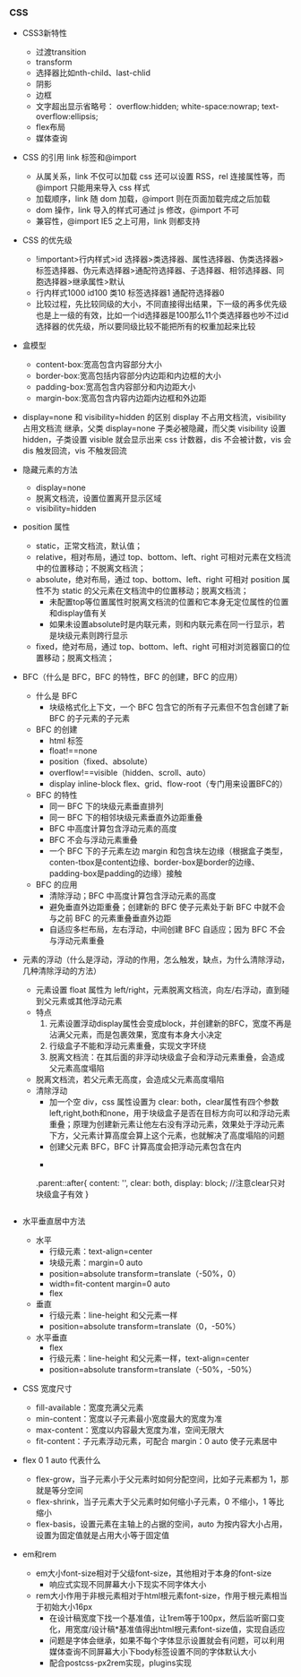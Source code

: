 <!--
 * @Date: 2021-03-30 17:00:28
 * @LastEditors: hanjiawang
 * @LastEditTime: 2021-04-23 11:56:32
-->
### CSS
- CSS3新特性
  - 过渡transition
  - transform
  - 选择器比如nth-child、last-chlid
  - 阴影
  - 边框
  - 文字超出显示省略号：
    overflow:hidden;
    white-space:nowrap; 
    text-overflow:ellipsis;
  - flex布局
  - 媒体查询
  
- CSS 的引用
  link 标签和@import
  - 从属关系，link 不仅可以加载 css 还可以设置 RSS，rel 连接属性等，而@import 只能用来导入 css 样式
  - 加载顺序，link 随 dom 加载，@import 则在页面加载完成之后加载
  - dom 操作，link 导入的样式可通过 js 修改，@import 不可
  - 兼容性，@import IE5 之上可用，link 则都支持

- CSS 的优先级
  - !important>行内样式>id 选择器>类选择器、属性选择器、伪类选择器>标签选择器、伪元素选择器>通配符选择器、子选择器、相邻选择器、同胞选择器>继承属性>默认
  - 行内样式1000 id100 类10 标签选择器1 通配符选择器0
  - 比较过程，先比较同级的大小，不同直接得出结果，下一级的再多优先级也是上一级的有效，比如一个id选择器是100那么11个类选择器也吵不过id选择器的优先级，所以要同级比较不能把所有的权重加起来比较

- 盒模型
  - content-box:宽高包含内容部分大小
  - border-box:宽高包括内容部分内边距和内边框的大小
  - padding-box:宽高包含内容部分和内边距大小
  - margin-box:宽高包含内容内边距内边框和外边距

- display=none 和 visibility=hidden 的区别
  display 不占用文档流，visibility 占用文档流
  继承，父类 display=none 子类必被隐藏，而父类 visibility 设置 hidden，子类设置 visible 就会显示出来
  css 计数器，dis 不会被计数，vis 会
  dis 触发回流，vis 不触发回流

- 隐藏元素的方法
  - display=none
  - 脱离文档流，设置位置离开显示区域
  - visibility=hidden

- position 属性
  - static，正常文档流，默认值；
  - relative，相对布局，通过 top、bottom、left、right 可相对元素在文档流中的位置移动；不脱离文档流；
  - absolute，绝对布局，通过 top、bottom、left、right 可相对 position 属性不为 static 的父元素在文档流中的位置移动；脱离文档流；
    - 未配置top等位置属性时脱离文档流的位置和它本身无定位属性的位置和display值有关
    - 如果未设置absolute时是内联元素，则和内联元素在同一行显示，若是块级元素则跨行显示
  - fixed，绝对布局，通过 top、bottom、left、right 可相对浏览器窗口的位置移动；脱离文档流；

- BFC（什么是 BFC，BFC 的特性，BFC 的创建，BFC 的应用）
  - 什么是 BFC
    - 块级格式化上下文，一个 BFC 包含它的所有子元素但不包含创建了新 BFC 的子元素的子元素
  - BFC 的创建
    - html 标签
    - float!==none
    - position（fixed、absolute）
    - overflow!==visible（hidden、scroll、auto）
    - display inline-block flex、grid、flow-root（专门用来设置BFC的）
  - BFC 的特性
    - 同一 BFC 下的块级元素垂直排列
    - 同一 BFC 下的相邻块级元素垂直外边距重叠
    - BFC 中高度计算包含浮动元素的高度
    - BFC 不会与浮动元素重叠
    - 一个 BFC 下的子元素左边 margin 和包含块左边缘（根据盒子类型，conten-tbox是content边缘、border-box是border的边缘、padding-box是padding的边缘）接触
  - BFC 的应用
    - 清除浮动；BFC 中高度计算包含浮动元素的高度
    - 避免垂直外边距重叠；创建新的 BFC 使子元素处于新 BFC 中就不会与之前 BFC 的元素重叠垂直外边距
    - 自适应多栏布局，左右浮动，中间创建 BFC 自适应；因为 BFC 不会与浮动元素重叠

- 元素的浮动（什么是浮动，浮动的作用，怎么触发，缺点，为什么清除浮动，几种清除浮动的方法）
  - 元素设置 float 属性为 left/right，元素脱离文档流，向左/右浮动，直到碰到父元素或其他浮动元素
  - 特点
    1. 元素设置浮动display属性会变成block，并创建新的BFC，宽度不再是沾满父元素，而是包裹效果，宽度有本身大小决定
    2. 行级盒子不能和浮动元素重叠，实现文字环绕
    3. 脱离文档流：在其后面的非浮动块级盒子会和浮动元素重叠，会造成父元素高度塌陷
  - 脱离文档流，若父元素无高度，会造成父元素高度塌陷
  - 清除浮动
    - 加一个空 div，css 属性设置为 clear: both，clear属性有四个参数left,right,both和none，用于块级盒子是否在目标方向可以和浮动元素重叠；原理为创建新元素让他左右没有浮动元素，效果处于浮动元素下方，父元素计算高度会算上这个元素，也就解决了高度塌陷的问题
    - 创建父元素 BFC，BFC 计算高度会把浮动元素包含在内
    - ``` 
    .parent::after{
      content: '',
      clear: both,
      display: block; //注意clear只对块级盒子有效
    }
    ```

- 水平垂直居中方法
  - 水平
    - 行级元素：text-align=center
    - 块级元素：margin=0 auto
    - position=absolute transform=translate（-50%，0）
    - width=fit-content margin=0 auto
    - flex
  - 垂直
    - 行级元素：line-height 和父元素一样
    - position=absolute transform=translate（0，-50%）
  - 水平垂直
    - flex
    - 行级元素：line-height 和父元素一样，text-align=center
    - position=absolute transform=translate（-50%，-50%）

- CSS 宽度尺寸
  - fill-available：宽度充满父元素
  - min-content：宽度以子元素最小宽度最大的宽度为准
  - max-content：宽度以内容最大宽度为准，空间无限大
  - fit-content：子元素浮动元素，可配合 margin：0 auto 使子元素居中
  
- flex 0 1 auto 代表什么
  - flex-grow，当子元素小于父元素时如何分配空间，比如子元素都为 1，那就是等分空间
  - flex-shrink，当子元素大于父元素时如何缩小子元素，0 不缩小，1 等比缩小
  - flex-basis，设置元素在主轴上的占据的空间，auto 为按内容大小占用，设置为固定值就是占用大小等于固定值

- em和rem
  - em大小font-size相对于父级font-size，其他相对于本身的font-size
    - 响应式实现不同屏幕大小下现实不同字体大小
  - rem大小作用于非根元素相对于html根元素font-size，作用于根元素相当于初始大小16px
    - 在设计稿宽度下找一个基准值，让1rem等于100px，然后监听窗口变化，用宽度/设计稿*基准值得出html根元素font-size值，实现自适应
    - 问题是字体会继承，如果不每个字体显示设置就会有问题，可以利用媒体查询不同屏幕大小下body标签设置不同的字体默认大小
    - 配合postcss-px2rem实现，plugins实现